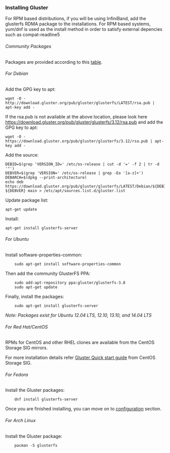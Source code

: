 ### Installing Gluster

For RPM based distributions, if you will be using InfiniBand, add the
glusterfs RDMA package to the installations. For RPM based systems, yum/dnf
is used as the install method in order to satisfy external depencies
such as compat-readline5

###### Community Packages

Packages are provided according to this [table](./Community_Packages.md).

###### For Debian

Add the GPG key to apt:

    wget -O - http://download.gluster.org/pub/gluster/glusterfs/LATEST/rsa.pub | apt-key add -

If the rsa.pub is not available at the above location, please look here https://download.gluster.org/pub/gluster/glusterfs/3.12/rsa.pub and add the GPG key to apt:

    wget -O - https://download.gluster.org/pub/gluster/glusterfs/3.12/rsa.pub | apt-key add -    
   

Add the source:

    DEBID=$(grep 'VERSION_ID=' /etc/os-release | cut -d '=' -f 2 | tr -d '"')
    DEBVER=$(grep 'VERSION=' /etc/os-release | grep -Eo '[a-z]+')
    DEBARCH=$(dpkg --print-architecture)
    echo deb https://download.gluster.org/pub/gluster/glusterfs/LATEST/Debian/${DEBID}/${DEBARCH}/apt ${DEBVER} main > /etc/apt/sources.list.d/gluster.list

Update package list:

    apt-get update

Install:

    apt-get install glusterfs-server


###### For Ubuntu

Install software-properties-common:

		sudo apt-get install software-properties-common

Then add the community GlusterFS PPA:

		sudo add-apt-repository ppa:gluster/glusterfs-3.8
		sudo apt-get update

Finally, install the packages:

		sudo apt-get install glusterfs-server

*Note: Packages exist for Ubuntu 12.04 LTS, 12.10, 13.10, and 14.04
LTS*

###### For Red Hat/CentOS

RPMs for CentOS and other RHEL clones are available from the
CentOS Storage SIG mirrors.

For more installation details refer [Gluster Quick start guide](https://wiki.centos.org/SpecialInterestGroup/Storage/gluster-Quickstart) from CentOS Storage SIG.

###### For Fedora

Install the Gluster packages:

		dnf install glusterfs-server

Once you are finished installing, you can move on to [configuration](./Configure.md) section.

###### For Arch Linux

Install the Gluster package:

        pacman -S glusterfs
